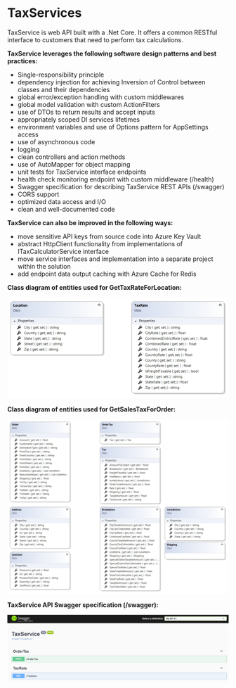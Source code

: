 # TaxServices

TaxService is web API built with a .Net Core. It offers a common RESTful interface to customers that need to perform tax calculations. 

**TaxService leverages the following software design patterns and best practices:**

 - Single-responsibility principle
 - dependency injection for achieving Inversion of Control between classes and their dependencies
 - global error/exception handling with custom middlewares
 - global model validation with custom ActionFilters
 - use of DTOs to return results and accept inputs
 - appropriately scoped DI services lifetimes
 - environment variables and use of Options pattern for AppSettings access
 - use of asynchronous code 
 - logging
 - clean controllers and action methods
 - use of AutoMapper for object mapping 
 - unit tests for TaxService interface endpoints
 - health check monitoring endpoint with custom middleware (/health)
 - Swagger specification for describing TaxService REST APIs (/swagger)
 - CORS support
 - optimized data access and I/O
 - clean and well-documented code

**TaxService can also be improved in the following ways:**

 - move sensitive API keys from source code into Azure Key Vault
 - abstract HttpClient functionality from implementations of ITaxCalculatorService interface
 - move service interfaces and implementation into a separate project within the solution
 - add endpoint data output caching with Azure Cache for Redis

**Class diagram of entities used for GetTaxRateForLocation:**

![alt text](https://github.com/igor-geyvandov/TaxCalculatorApi/blob/master/Images/ClassDiagram-TaxRateEntities.jpg?raw=true)


**Class diagram of entities used for GetSalesTaxForOrder:**

![alt text](https://github.com/igor-geyvandov/TaxCalculatorApi/blob/master/Images/ClassDiagram-OrderTaxEntities.jpg?raw=true)



**TaxService API Swagger specification (/swagger):**

![alt text](https://github.com/igor-geyvandov/TaxCalculatorApi/blob/master/Images/SwaggerSpec.jpg?raw=true)


